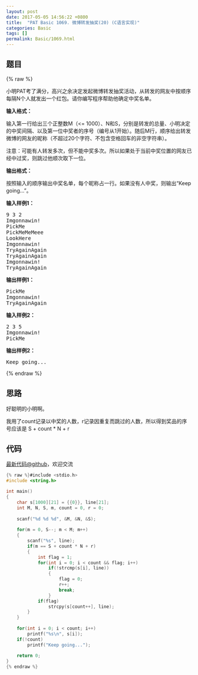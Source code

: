 ```yaml
---
layout: post
date: 2017-05-05 14:56:22 +0800
title:  "PAT Basic 1069. 微博转发抽奖(20) (C语言实现)"
categories: Basic
tags: []
permalink: Basic/1069.html
---
```


## 题目

{% raw %}<div id="problemContent">
<p>
小明PAT考了满分，高兴之余决定发起微博转发抽奖活动，从转发的网友中按顺序每隔N个人就发出一个红包。请你编写程序帮助他确定中奖名单。
</p>
<p><b>
输入格式：
</b></p>
<p>
输入第一行给出三个正整数M（&lt;= 1000）、N和S，分别是转发的总量、小明决定的中奖间隔、以及第一位中奖者的序号（编号从1开始）。随后M行，顺序给出转发微博的网友的昵称（不超过20个字符、不包含空格回车的非空字符串）。
</p>
<p>
注意：可能有人转发多次，但不能中奖多次。所以如果处于当前中奖位置的网友已经中过奖，则跳过他顺次取下一位。
</p>
<p><b>
输出格式：
</b></p>
<p>
按照输入的顺序输出中奖名单，每个昵称占一行。如果没有人中奖，则输出“Keep going...”。
</p>
<b>输入样例1：</b><pre>
9 3 2
Imgonnawin!
PickMe
PickMeMeMeee
LookHere
Imgonnawin!
TryAgainAgain
TryAgainAgain
Imgonnawin!
TryAgainAgain
</pre>
<b>输出样例1：</b><pre>
PickMe
Imgonnawin!
TryAgainAgain
</pre>
<b>输入样例2：</b><pre>
2 3 5
Imgonnawin!
PickMe
</pre>
<b>输出样例2：</b><pre>
Keep going...
</pre>
</div>{% endraw %}

## 思路

好聪明的小明啊。

我用了count记录以中奖的人数，r记录因重复而跳过的人数，所以得到奖品的序号应该是 S + count \* N + r

## 代码

[最新代码@github](https://github.com/OliverLew/PAT/blob/master/PATBasic/1069.c)，欢迎交流
```c
{% raw %}#include <stdio.h>
#include <string.h>

int main()
{
    char s[1000][21] = {{0}}, line[21];
    int M, N, S, m, count = 0, r = 0;
    
    scanf("%d %d %d", &M, &N, &S);
    
    for(m = 0, S--; m < M; m++)
    {
        scanf("%s", line);
        if(m == S + count * N + r)
        {
            int flag = 1;
            for(int i = 0; i < count && flag; i++) 
                if(!strcmp(s[i], line)) 
                {
                    flag = 0; 
                    r++; 
                    break;
                }
            if(flag) 
                strcpy(s[count++], line);
        }
    }
    
    for(int i = 0; i < count; i++) 
        printf("%s\n", s[i]);
    if(!count) 
        printf("Keep going...");
    
    return 0;
}
{% endraw %}
```